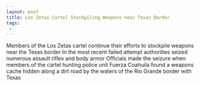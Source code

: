 ```yaml
---
layout: post
title: Los Zetas Cartel Stockpiling Weapons near Texas Border
tags:
 -
---
```

Members of the Los Zetas cartel continue their efforts to stockpile weapons near the Texas border In the most recent failed attempt authorities seized numerous assault rifles and body armor Officials made the seizure when members of the cartel hunting police unit Fuerza Coahuila found a weapons cache hidden along a dirt road by the waters of the Rio Grande border with Texas
